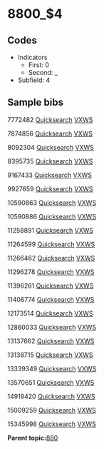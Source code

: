 # 8800\_$4

## Codes

-   Indicators
    -   First: 0
    -   Second: \_
-   Subfield: 4

## Sample bibs

7772482 [Quicksearch](https://search.library.yale.edu/catalog/7772482) [VXWS](http://prodorbis.library.yale.edu:7014/vxws/GetHoldingsService?bibId=7772482)

7874856 [Quicksearch](https://search.library.yale.edu/catalog/7874856) [VXWS](http://prodorbis.library.yale.edu:7014/vxws/GetHoldingsService?bibId=7874856)

8092304 [Quicksearch](https://search.library.yale.edu/catalog/8092304) [VXWS](http://prodorbis.library.yale.edu:7014/vxws/GetHoldingsService?bibId=8092304)

8395735 [Quicksearch](https://search.library.yale.edu/catalog/8395735) [VXWS](http://prodorbis.library.yale.edu:7014/vxws/GetHoldingsService?bibId=8395735)

9167433 [Quicksearch](https://search.library.yale.edu/catalog/9167433) [VXWS](http://prodorbis.library.yale.edu:7014/vxws/GetHoldingsService?bibId=9167433)

9927659 [Quicksearch](https://search.library.yale.edu/catalog/9927659) [VXWS](http://prodorbis.library.yale.edu:7014/vxws/GetHoldingsService?bibId=9927659)

10590863 [Quicksearch](https://search.library.yale.edu/catalog/10590863) [VXWS](http://prodorbis.library.yale.edu:7014/vxws/GetHoldingsService?bibId=10590863)

10590886 [Quicksearch](https://search.library.yale.edu/catalog/10590886) [VXWS](http://prodorbis.library.yale.edu:7014/vxws/GetHoldingsService?bibId=10590886)

11258891 [Quicksearch](https://search.library.yale.edu/catalog/11258891) [VXWS](http://prodorbis.library.yale.edu:7014/vxws/GetHoldingsService?bibId=11258891)

11264599 [Quicksearch](https://search.library.yale.edu/catalog/11264599) [VXWS](http://prodorbis.library.yale.edu:7014/vxws/GetHoldingsService?bibId=11264599)

11266462 [Quicksearch](https://search.library.yale.edu/catalog/11266462) [VXWS](http://prodorbis.library.yale.edu:7014/vxws/GetHoldingsService?bibId=11266462)

11296278 [Quicksearch](https://search.library.yale.edu/catalog/11296278) [VXWS](http://prodorbis.library.yale.edu:7014/vxws/GetHoldingsService?bibId=11296278)

11396261 [Quicksearch](https://search.library.yale.edu/catalog/11396261) [VXWS](http://prodorbis.library.yale.edu:7014/vxws/GetHoldingsService?bibId=11396261)

11406774 [Quicksearch](https://search.library.yale.edu/catalog/11406774) [VXWS](http://prodorbis.library.yale.edu:7014/vxws/GetHoldingsService?bibId=11406774)

12173514 [Quicksearch](https://search.library.yale.edu/catalog/12173514) [VXWS](http://prodorbis.library.yale.edu:7014/vxws/GetHoldingsService?bibId=12173514)

12860033 [Quicksearch](https://search.library.yale.edu/catalog/12860033) [VXWS](http://prodorbis.library.yale.edu:7014/vxws/GetHoldingsService?bibId=12860033)

13137662 [Quicksearch](https://search.library.yale.edu/catalog/13137662) [VXWS](http://prodorbis.library.yale.edu:7014/vxws/GetHoldingsService?bibId=13137662)

13138715 [Quicksearch](https://search.library.yale.edu/catalog/13138715) [VXWS](http://prodorbis.library.yale.edu:7014/vxws/GetHoldingsService?bibId=13138715)

13339349 [Quicksearch](https://search.library.yale.edu/catalog/13339349) [VXWS](http://prodorbis.library.yale.edu:7014/vxws/GetHoldingsService?bibId=13339349)

13570651 [Quicksearch](https://search.library.yale.edu/catalog/13570651) [VXWS](http://prodorbis.library.yale.edu:7014/vxws/GetHoldingsService?bibId=13570651)

14918420 [Quicksearch](https://search.library.yale.edu/catalog/14918420) [VXWS](http://prodorbis.library.yale.edu:7014/vxws/GetHoldingsService?bibId=14918420)

15009259 [Quicksearch](https://search.library.yale.edu/catalog/15009259) [VXWS](http://prodorbis.library.yale.edu:7014/vxws/GetHoldingsService?bibId=15009259)

15345998 [Quicksearch](https://search.library.yale.edu/catalog/15345998) [VXWS](http://prodorbis.library.yale.edu:7014/vxws/GetHoldingsService?bibId=15345998)

**Parent topic:**[880](../../tags/880/880.md)

